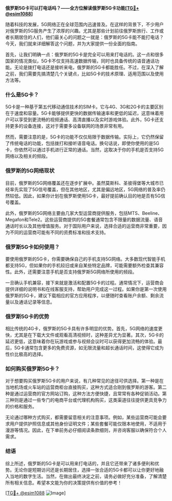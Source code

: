 **俄罗斯5G卡可以打电话吗？——全方位解读俄罗斯5G卡功能[[TG💪+ @esim1088](https://t.me/s/esim1088)]**

随着科技的发展，5G网络正在全球范围内迅速普及。在这样的背景下，不少用户对俄罗斯的5G服务产生了浓厚的兴趣。尤其是那些计划前往俄罗斯旅行、工作或者长期居住的人们，他们最关心的问题之一就是：俄罗斯的5G卡能不能打电话？今天，我们就来详细解答这个问题，并为大家提供一份全面的指南。

首先，让我们明确一点：俄罗斯的5G卡是完全可以用来打电话的。这一点和很多国家的情况类似，5G卡不仅支持高速数据传输，同时也具备传统的语音通话功能。无论是拨打电话还是接听来电，俄罗斯的5G卡都能胜任。不过，在深入了解之前，我们需要先搞清楚几个关键点，比如5G卡的技术原理、适用范围以及使用方法等。

### 什么是5G卡？

5G卡是一种基于第五代移动通信技术的SIM卡。它与4G、3G和2G卡的主要区别在于速度和容量。5G卡能够提供更快的数据传输速率和更低的延迟，这意味着用户可以享受到更流畅的视频通话、高清直播以及实时游戏体验。此外，5G卡还支持更多的设备连接，这对于需要多设备联网的场景非常有用。

然而，需要注意的是，5G卡的功能不仅仅局限于数据传输。实际上，它仍然保留了传统电话的功能，包括拨打和接听语音电话。换句话说，即使你使用的是5G卡，你依然可以通过手机进行正常的通话。当然，这取决于你的手机是否支持5G网络以及相关的频段。

### 俄罗斯的5G网络现状

目前，俄罗斯的5G网络覆盖还在逐步扩展中。虽然莫斯科、圣彼得堡等大城市已经率先实现了5G信号覆盖，但在其他地区，尤其是偏远地区，5G网络的普及率仍然较低。因此，如果你计划在俄罗斯使用5G卡，最好提前确认目的地是否有5G信号覆盖。

此外，俄罗斯的5G网络主要由几家大型运营商提供服务，包括MTS、Beeline、Megafon和Tele2。这些运营商提供的5G套餐通常包含不限量的数据流量、语音通话时长以及其他增值服务。对于国际用户来说，选择合适的运营商非常重要，因为不同的运营商可能有不同的资费标准和技术支持。

### 俄罗斯5G卡如何使用？

要使用俄罗斯的5G卡，你需要确保自己的手机支持5G网络。大多数现代智能手机都支持5G，但如果你的手机较旧或来自某些特定品牌，可能需要额外检查其兼容性。此外，还需要注意手机是否支持俄罗斯5G网络所使用的频段。

一旦确认手机兼容，接下来就是激活和配置5G卡的过程。通常情况下，运营商会提供详细的说明书和在线客服支持，帮助用户完成这一过程。如果你是第一次使用俄罗斯的5G卡，建议下载相应的官方应用程序，以便随时查看账户余额、剩余流量以及通话记录等信息。

### 俄罗斯5G卡的优势

相比传统的4G卡，俄罗斯的5G卡具有许多明显的优势。首先，5G网络的速度更快，尤其是在下载大文件或观看高清视频时，这种差异尤为显著。其次，5G卡的延迟更低，这意味着你在玩游戏或参与视频会议时可以获得更加流畅的体验。最后，5G卡通常包含更多的免费资源，如无限流量和超长通话时间，这使得它成为性价比极高的选择。

### 如何购买俄罗斯5G卡？

对于想要购买俄罗斯5G卡的用户来说，有几种常见的途径可供选择。第一种是在当地机场或火车站的运营商柜台直接购买，这种方式适合刚到俄罗斯的游客。第二种是通过运营商的官方网站订购，这种方法方便快捷，且常常有各种促销活动。第三种则是通过一些专门的电商平台或代理机构购买，这类渠道往往提供更具竞争力的价格和服务。

无论通过哪种方式购买，都需要留意相关的注意事项。例如，某些运营商可能会要求用户提供护照信息或其他身份证明文件；某些套餐可能仅限本地使用，不适用于漫游等情况。因此，在下单前务必仔细阅读条款细则，并咨询客服以确保符合个人需求。

### 结语

综上所述，俄罗斯的5G卡是可以用来打电话的，并且它还带来了诸多便利和优势。无论你是短期访问还是长期居住，选择一张合适的5G卡都可以让你更好地融入当地的数字生活。当然，在做出最终决定之前，请务必做好充分准备，了解清楚所有相关信息。希望本文能为你的决策提供有价值的参考！

[[TG💪+ @esim1088](https://t.me/s/esim1088) ![Image](https://i.postimg.cc/4NQfJmqS/Snipaste-2025-05-13-00-14-12.png)]
